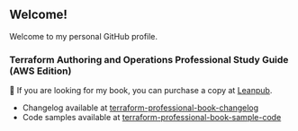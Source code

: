## Welcome!

Welcome to my personal GitHub profile.

### Terraform Authoring and Operations Professional Study Guide (AWS Edition)

📕 If you are looking for my book, you can purchase a copy at [Leanpub](https://leanpub.com/terraform-professional-certification).

- Changelog available at [terraform-professional-book-changelog](https://github.com/mattias-fjellstrom/terraform-professional-book-changelog)
- Code samples available at [terraform-professional-book-sample-code](https://github.com/mattias-fjellstrom/terraform-professional-book-sample-code)
